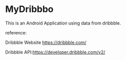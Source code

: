 # MyDribbbo

This is an Android Application using data from dribbble.

reference: 

Dribbble Website https://dribbble.com/

Dribbble API:https://developer.dribbble.com/v2/
